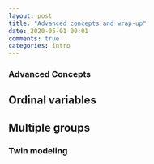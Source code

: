 ```yaml
---
layout: post
title: "Advanced concepts and wrap-up"
date: 2020-05-01 00:01
comments: true
categories: intro
---
```


<a name="top"></a>
### Advanced Concepts

## Ordinal variables

## Multiple groups

### Twin modeling